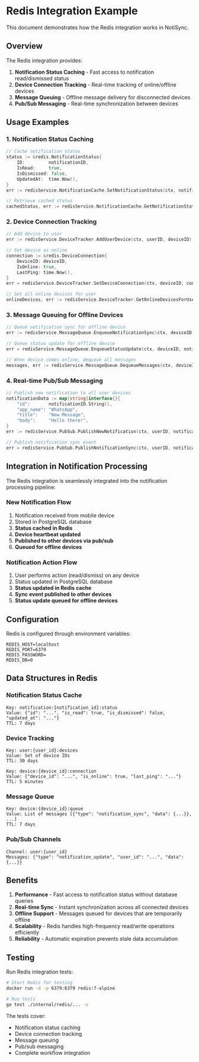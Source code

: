 # Redis Integration Example

This document demonstrates how the Redis integration works in NotiSync.

## Overview

The Redis integration provides:
1. **Notification Status Caching** - Fast access to notification read/dismissed status
2. **Device Connection Tracking** - Real-time tracking of online/offline devices
3. **Message Queuing** - Offline message delivery for disconnected devices
4. **Pub/Sub Messaging** - Real-time synchronization between devices

## Usage Examples

### 1. Notification Status Caching

```go
// Cache notification status
status := &redis.NotificationStatus{
    ID:         notificationID,
    IsRead:     true,
    IsDismissed: false,
    UpdatedAt:  time.Now(),
}
err := redisService.NotificationCache.SetNotificationStatus(ctx, notificationID, status)

// Retrieve cached status
cachedStatus, err := redisService.NotificationCache.GetNotificationStatus(ctx, notificationID)
```

### 2. Device Connection Tracking

```go
// Add device to user
err := redisService.DeviceTracker.AddUserDevice(ctx, userID, deviceID)

// Set device as online
connection := &redis.DeviceConnection{
    DeviceID: deviceID,
    IsOnline: true,
    LastPing: time.Now(),
}
err = redisService.DeviceTracker.SetDeviceConnection(ctx, deviceID, connection)

// Get all online devices for user
onlineDevices, err := redisService.DeviceTracker.GetOnlineDevicesForUser(ctx, userID)
```

### 3. Message Queuing for Offline Devices

```go
// Queue notification sync for offline device
err := redisService.MessageQueue.EnqueueNotificationSync(ctx, deviceID, notificationID, "read")

// Queue status update for offline device
err = redisService.MessageQueue.EnqueueStatusUpdate(ctx, deviceID, notificationID, true, false)

// When device comes online, dequeue all messages
messages, err := redisService.MessageQueue.DequeueMessages(ctx, deviceID)
```

### 4. Real-time Pub/Sub Messaging

```go
// Publish new notification to all user devices
notificationData := map[string]interface{}{
    "id":       notificationID.String(),
    "app_name": "WhatsApp",
    "title":    "New Message",
    "body":     "Hello there!",
}
err := redisService.PubSub.PublishNewNotification(ctx, userID, notificationData)

// Publish notification sync event
err = redisService.PubSub.PublishNotificationSync(ctx, userID, notificationID, true, false, sourceDeviceID)
```

## Integration in Notification Processing

The Redis integration is seamlessly integrated into the notification processing pipeline:

### New Notification Flow
1. Notification received from mobile device
2. Stored in PostgreSQL database
3. **Status cached in Redis**
4. **Device heartbeat updated**
5. **Published to other devices via pub/sub**
6. **Queued for offline devices**

### Notification Action Flow
1. User performs action (read/dismiss) on any device
2. Status updated in PostgreSQL database
3. **Status updated in Redis cache**
4. **Sync event published to other devices**
5. **Status update queued for offline devices**

## Configuration

Redis is configured through environment variables:

```env
REDIS_HOST=localhost
REDIS_PORT=6379
REDIS_PASSWORD=
REDIS_DB=0
```

## Data Structures in Redis

### Notification Status Cache
```
Key: notification:{notification_id}:status
Value: {"id": "...", "is_read": true, "is_dismissed": false, "updated_at": "..."}
TTL: 7 days
```

### Device Tracking
```
Key: user:{user_id}:devices
Value: Set of device IDs
TTL: 30 days

Key: device:{device_id}:connection
Value: {"device_id": "...", "is_online": true, "last_ping": "..."}
TTL: 5 minutes
```

### Message Queue
```
Key: device:{device_id}:queue
Value: List of messages [{"type": "notification_sync", "data": {...}}, ...]
TTL: 7 days
```

### Pub/Sub Channels
```
Channel: user:{user_id}
Messages: {"type": "notification_update", "user_id": "...", "data": {...}}
```

## Benefits

1. **Performance** - Fast access to notification status without database queries
2. **Real-time Sync** - Instant synchronization across all connected devices
3. **Offline Support** - Messages queued for devices that are temporarily offline
4. **Scalability** - Redis handles high-frequency read/write operations efficiently
5. **Reliability** - Automatic expiration prevents stale data accumulation

## Testing

Run Redis integration tests:

```bash
# Start Redis for testing
docker run -d -p 6379:6379 redis:7-alpine

# Run tests
go test ./internal/redis/... -v
```

The tests cover:
- Notification status caching
- Device connection tracking
- Message queuing
- Pub/sub messaging
- Complete workflow integration